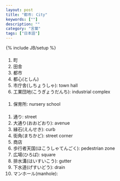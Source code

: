 ```yaml
---
layout: post
title: "都市: City"
keywords: [""]
description: ""
category: "言葉"
tags: ["日本語"]
---
```

{% include JB/setup %}


####
1. 町
2. 田舎
3. 都市
4. 都心(としん)
5. 市庁舎(しちょうしゃ): town hall
6. 工業団地(こうぎょうだんち): industrial complex



####
1. 保育所: nursery school

####
1. 通り: street
2. 大通り(おおどおり): avenue
2. 縁石(えんせき): curb
3. 街角(まちかど): street corner
4. 商店
5. 歩行者天国(ほこうしゃてんごく): pedestrian zone
6. 広場(ひろば): square
7. 排水溝(はいすいこう): gutter
8. 下水道(げすいどう): drain
9. マンホール(manhole):



